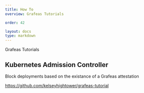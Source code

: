 ```yaml
---
title: How To
overview: Grafeas Tutorials

order: 42

layout: docs
type: markdown
---
```


Grafeas Tutorials 

## Kubernetes Admission Controller
Block deployments based on the existance of a Grafeas attestation

https://github.com/kelseyhightower/grafeas-tutorial
